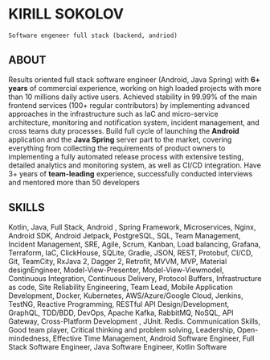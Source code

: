 # KIRILL SOKOLOV

```
Software engeneer full stack (backend, andriod)
```
## ABOUT

Results oriented full stack software engineer (Android, Java Spring) with **6+ years** of commercial experience, working on high loaded
projects with more than 10 millions daily active users.
Achieved stability in 99.99% of the main frontend services (100+ regular contributors) by implementing advanced approaches in the
infrastructure such as IaC and micro-service architecture, monitoring and notification system, incident management, and cross teams duty
processes.
Build full cycle of launching the **Android** application and the **Java Spring** server part to the market, covering everything from collecting
the requirements of product owners to implementing a fully automated release process with extensive testing, detailed analytics and
monitoring system, as well as CI/CD integration.
Have 3+ years of **team-leading** experience, successfully conducted interviews and mentored more than 50 developers

## SKILLS

Kotlin, Java, Full Stack, Android , Spring Framework, Microservices, Nginx, Android SDK, Android Jetpack, PostgreSQL, SQL, Team Management, Incident Management, SRE, Agile, Scrum, Kanban, Load balancing, Grafana, Terraform, IaC, ClickHouse, SQLite, Gradle, JSON, REST, Protobuf, CI/CD, Git, TeamCity, RxJava 2, Dagger 2, Retrofit, MVVM, MVP, Material designEngineer, Model-View-Presenter, Model-View-Viewmodel, Continuous Integration, Continuous Delivery, Protocol Buffers, Infrastructure as code, Site Reliability Engineering, Team Lead, Mobile Application Development, Docker, Kubernetes, AWS/Azure/Google Cloud, Jenkins, TestNG, Reactive Programming, RESTful API Design/Development, GraphQL, TDD/BDD, DevOps, Apache Kafka, RabbitMQ, NoSQL, API Gateway, Cross-Platform Development , JUnit. Redis. Communication Skills, Good team player, Critical thinking and problem solving, Leadership, Open-mindedness, Effective Time Management, Android Software Engineer, Full Stack Software Engineer, Java Software Engineer, Kotlin Software

